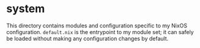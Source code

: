 # system
This directory contains modules and configuration specific to my NixOS
configuration. `default.nix` is the entrypoint to my module set; it can
safely be loaded without making any configuration changes by default. 
